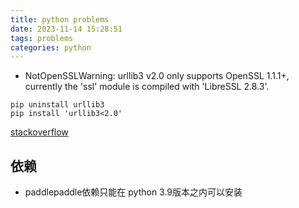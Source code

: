 ```yaml
---
title: python problems
date: 2023-11-14 15:28:51
tags: problems
categories: python
---
```


-  NotOpenSSLWarning: urllib3 v2.0 only supports OpenSSL 1.1.1+, currently the 'ssl' module is compiled with 'LibreSSL 2.8.3'.

  ```shell
  pip uninstall urllib3
  pip install 'urllib3<2.0'
  ```

  [stackoverflow](https://stackoverflow.com/questions/76187256/importerror-urllib3-v2-0-only-supports-openssl-1-1-1-currently-the-ssl-modu)

## 依赖

- paddlepaddle依赖只能在 python 3.9版本之内可以安装